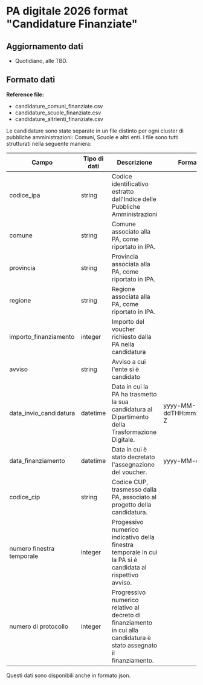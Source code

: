# PA digitale 2026 format "Candidature Finanziate"

## Aggiornamento dati
- Quotidiano, alle TBD. 

## Formato dati

**Reference file:** 
* candidature_comuni_finanziate.csv<br>
* candidature_scuole_finanziate.csv<br>
* candidature_altrienti_finanziate.csv<br>

Le candidature sono state separate in un file distinto per ogni cluster di pubbliche amministrazioni: Comuni, Scuole e altri enti. 
I file sono tutti strutturati nella seguente maniera:

| Campo | Tipo di dati | Descrizione | Formato |
| --- | --- | --- | --- |
| codice_ipa | string | Codice identificativo estratto dall'Indice delle Pubbliche Amministrazioni | |
| comune | string | Comune associato alla PA, come riportato in IPA. | |
| provincia | string | Provincia associata alla PA, come riportato in IPA. | |
| regione | string | Regione associata alla PA, come riportato in IPA. | |
| importo_finanziamento | integer | Importo del voucher richiesto dalla PA nella candidatura | |
| avviso | string | Avviso a cui l'ente si è candidato | |
| data_invio_candidatura | datetime | Data in cui la PA ha trasmetto la sua candidatura al Dipartimento della Trasformazione Digitale.  | yyyy-MM-ddTHH:mm:ss.SSS Z|
| data_finanziamento | datetime | Data in cui è stato decretato l'assegnazione del voucher. | yyyy-MM-dd |
| codice_cip| string | Codice CUP, trasmesso dalla PA, associato al progetto della candidatura. | |
| numero finestra temporale | integer | Progessivo numerico indicativo della finestra temporale in cui la PA si è candidata al rispettivo avviso. | |
| numero di protocollo | integer | Progressivo numerico relativo al decreto di finanziamento in cui alla candidatura è stato assegnato il finanziamento.| |

Questi dati sono disponibili anche in formato json.
